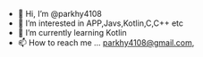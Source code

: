 - 👋 Hi, I’m @parkhy4108
- 👀 I’m interested in APP,Javs,Kotlin,C,C++ etc
- 🌱 I’m currently learning Kotlin
- 📫 How to reach me ... parkhy4108@gmail.com, 

<!---
parkhy4108/parkhy4108 is a ✨ special ✨ repository because its `README.md` (this file) appears on your GitHub profile.
You can click the Preview link to take a look at your changes.
--->
